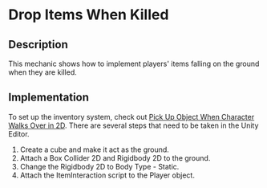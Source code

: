 # Drop Items When Killed

## Description
This mechanic shows how to implement players' items falling on the ground when they are killed.

## Implementation
To set up the inventory system, check out [Pick Up Object When Character Walks Over in 2D](https://github.com/t4guw/100-Unity-Mechanics-for-Programmers/tree/master/programs/pick_up_object_when_character_walks_over_2d).
There are several steps that need to be taken in the Unity Editor.

   1. Create a cube and make it act as the ground.
   2. Attach a Box Collider 2D and Rigidbody 2D to the ground.
   3. Change the Rigidbody 2D to Body Type - Static.
   4. Attach the ItemInteraction script to the Player object.
    
 

